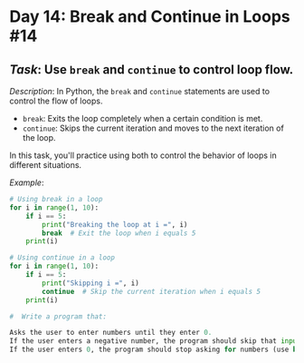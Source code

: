 # Day 14: Break and Continue in Loops #14
## *Task*: Use `break` and `continue` to control loop flow.

*Description*:
In Python, the `break` and `continue` statements are used to control the flow of loops. 
- `break`: Exits the loop completely when a certain condition is met.
- `continue`: Skips the current iteration and moves to the next iteration of the loop.

In this task, you'll practice using both to control the behavior of loops in different situations.

*Example*:
```python
# Using break in a loop
for i in range(1, 10):
    if i == 5:
        print("Breaking the loop at i =", i)
        break  # Exit the loop when i equals 5
    print(i)

# Using continue in a loop
for i in range(1, 10):
    if i == 5:
        print("Skipping i =", i)
        continue  # Skip the current iteration when i equals 5
    print(i)

#  Write a program that:

Asks the user to enter numbers until they enter 0.
If the user enters a negative number, the program should skip that input and ask for another number (use continue).
If the user enters 0, the program should stop asking for numbers (use break).
